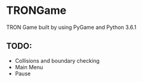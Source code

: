 # TRONGame #
TRON Game built by using PyGame and Python 3.6.1

## TODO: ##

* Collisions and boundary checking
* Main Menu
* Pause
